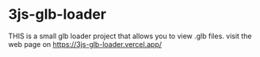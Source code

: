 # 3js-glb-loader
THIS is a small glb loader project that allows you to view .glb files.
visit the web page on https://3js-glb-loader.vercel.app/
